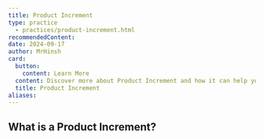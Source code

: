 ```yaml
---
title: Product Increment
type: practice
  - practices/product-increment.html
recommendedContent:
date: 2024-09-17
author: MrHinsh
card:
  button:
    content: Learn More
  content: Discover more about Product Increment and how it can help you in your Agile journey!
  title: Product Increment
aliases:
---
```


## What is a Product Increment?
